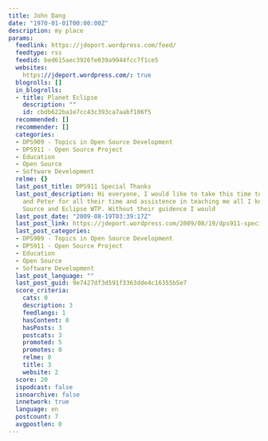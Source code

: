 ```yaml
---
title: John Dang
date: "1970-01-01T00:00:00Z"
description: my place
params:
  feedlink: https://jdeport.wordpress.com/feed/
  feedtype: rss
  feedid: bed615aec3926fe039a9944fcc7f1ce5
  websites:
    https://jdeport.wordpress.com/: true
  blogrolls: []
  in_blogrolls:
  - title: Planet Eclipse
    description: ""
    id: cbdb622ba1e7cc43c393ca7aabf106f5
  recommended: []
  recommender: []
  categories:
  - DPS909 - Topics in Open Source Development
  - DPS911 - Open Source Project
  - Education
  - Open Source
  - Software Development
  relme: {}
  last_post_title: DPS911 Special Thanks
  last_post_description: Hi everyone, I would like to take this time to thank Jordan
    and Peter for all their time and assistence in teaching me all I know about Open
    Source and Eclipse WTP. Without their guidence I would
  last_post_date: "2009-08-19T03:39:17Z"
  last_post_link: https://jdeport.wordpress.com/2009/08/19/dps911-special-thanks/
  last_post_categories:
  - DPS909 - Topics in Open Source Development
  - DPS911 - Open Source Project
  - Education
  - Open Source
  - Software Development
  last_post_language: ""
  last_post_guid: 9e7427df3d591f3363dde4c16355b5e7
  score_criteria:
    cats: 0
    description: 3
    feedlangs: 1
    hasContent: 0
    hasPosts: 3
    postcats: 3
    promoted: 5
    promotes: 0
    relme: 0
    title: 3
    website: 2
  score: 20
  ispodcast: false
  isnoarchive: false
  innetwork: true
  language: en
  postcount: 7
  avgpostlen: 0
---
```

